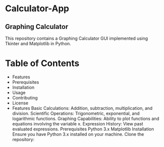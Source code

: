 # Calculator-App

## Graphing Calculator
This repository contains a Graphing Calculator GUI implemented using Tkinter and Matplotlib in Python.

# Table of Contents
* Features
* Prerequisites
* Installation
* Usage
* Contributing
* License
* Features
Basic Calculations: Addition, subtraction, multiplication, and division.
Scientific Operations: Trigonometric, exponential, and logarithmic functions.
Graphing Capabilities: Ability to plot functions and equations involving the variable x.
Expression History: View past evaluated expressions.
Prerequisites
Python 3.x
Matplotlib
Installation
Ensure you have Python 3.x installed on your machine.
Clone the repository:
